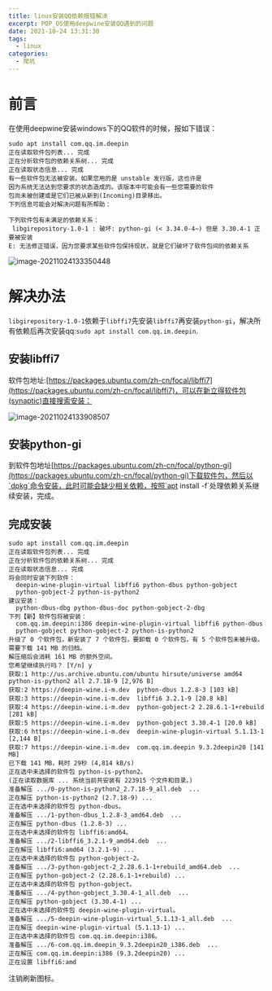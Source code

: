 ```yaml
---
title: linux安装QQ依赖报错解决
excerpt: POP_OS使用deepwine安装QQ遇到的问题
date: 2021-10-24 13:31:30
tags:
  -	linux
categories:
  -	爬坑
---
```




# 前言

在使用deepwine安装windows下的QQ软件的时候，报如下错误：

```
sudo apt install com.qq.im.deepin
正在读取软件包列表... 完成
正在分析软件包的依赖关系树... 完成
正在读取状态信息... 完成                 
有一些软件包无法被安装。如果您用的是 unstable 发行版，这也许是
因为系统无法达到您要求的状态造成的。该版本中可能会有一些您需要的软件
包尚未被创建或是它们已被从新到(Incoming)目录移出。
下列信息可能会对解决问题有所帮助：

下列软件包有未满足的依赖关系：
 libgirepository-1.0-1 : 破坏: python-gi (< 3.34.0-4~) 但是 3.30.4-1 正要被安装
E: 无法修正错误，因为您要求某些软件包保持现状，就是它们破坏了软件包间的依赖关系
```

![image-20211024133350448](https://gitee.com/xiubenwu/xiubenwu-images/raw/master/img/20211024qq1.png)



# 解决办法

`libgirepository-1.0-1`依赖于`libffi7`先安装`libffi7`再安装`python-gi`，解决所有依赖后再次安装qq:`sudo apt install com.qq.im.deepin`.

## 安装libffi7

软件包地址:[https://packages.ubuntu.com/zh-cn/focal/libffi7](https://packages.ubuntu.com/zh-cn/focal/libffi7)，可以在新立得软件包(synaptic)直接搜索安装：

![image-20211024133908507](https://gitee.com/xiubenwu/xiubenwu-images/raw/master/img/20211024qq2.png)

## 安装python-gi

到软件包地址[https://packages.ubuntu.com/zh-cn/focal/python-gi](https://packages.ubuntu.com/zh-cn/focal/python-gi)下载软件包，然后以`dpkg`命令安装，此时可能会缺少相关依赖，按照`apt install -f`处理依赖关系继续安装，完成。

## 完成安装

```
sudo apt install com.qq.im.deepin
正在读取软件包列表... 完成
正在分析软件包的依赖关系树... 完成
正在读取状态信息... 完成                 
将会同时安装下列软件：
  deepin-wine-plugin-virtual libffi6 python-dbus python-gobject
  python-gobject-2 python-is-python2
建议安装：
  python-dbus-dbg python-dbus-doc python-gobject-2-dbg
下列【新】软件包将被安装：
  com.qq.im.deepin:i386 deepin-wine-plugin-virtual libffi6 python-dbus
  python-gobject python-gobject-2 python-is-python2
升级了 0 个软件包，新安装了 7 个软件包，要卸载 0 个软件包，有 5 个软件包未被升级。
需要下载 141 MB 的归档。
解压缩后会消耗 161 MB 的额外空间。
您希望继续执行吗？ [Y/n] y
获取:1 http://us.archive.ubuntu.com/ubuntu hirsute/universe amd64 python-is-python2 all 2.7.18-9 [2,976 B]
获取:2 https://deepin-wine.i-m.dev  python-dbus 1.2.8-3 [103 kB]               
获取:3 https://deepin-wine.i-m.dev  libffi6 3.2.1-9 [20.8 kB]
获取:4 https://deepin-wine.i-m.dev  python-gobject-2 2.28.6.1-1+rebuild [281 kB]
获取:5 https://deepin-wine.i-m.dev  python-gobject 3.30.4-1 [20.0 kB]
获取:6 https://deepin-wine.i-m.dev  deepin-wine-plugin-virtual 5.1.13-1 [2,144 B]
获取:7 https://deepin-wine.i-m.dev  com.qq.im.deepin 9.3.2deepin20 [141 MB]
已下载 141 MB，耗时 29秒 (4,814 kB/s)                                          
正在选中未选择的软件包 python-is-python2。
(正在读取数据库 ... 系统当前共安装有 223915 个文件和目录。)
准备解压 .../0-python-is-python2_2.7.18-9_all.deb  ...
正在解压 python-is-python2 (2.7.18-9) ...
正在选中未选择的软件包 python-dbus。
准备解压 .../1-python-dbus_1.2.8-3_amd64.deb  ...
正在解压 python-dbus (1.2.8-3) ...
正在选中未选择的软件包 libffi6:amd64。
准备解压 .../2-libffi6_3.2.1-9_amd64.deb  ...
正在解压 libffi6:amd64 (3.2.1-9) ...
正在选中未选择的软件包 python-gobject-2。
准备解压 .../3-python-gobject-2_2.28.6.1-1+rebuild_amd64.deb  ...
正在解压 python-gobject-2 (2.28.6.1-1+rebuild) ...
正在选中未选择的软件包 python-gobject。
准备解压 .../4-python-gobject_3.30.4-1_all.deb  ...
正在解压 python-gobject (3.30.4-1) ...
正在选中未选择的软件包 deepin-wine-plugin-virtual。
准备解压 .../5-deepin-wine-plugin-virtual_5.1.13-1_all.deb  ...
正在解压 deepin-wine-plugin-virtual (5.1.13-1) ...
正在选中未选择的软件包 com.qq.im.deepin:i386。
准备解压 .../6-com.qq.im.deepin_9.3.2deepin20_i386.deb  ...
正在解压 com.qq.im.deepin:i386 (9.3.2deepin20) ...
正在设置 libffi6:amd
```

注销刷新图标。





